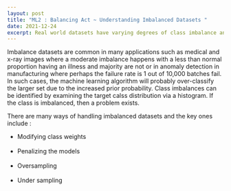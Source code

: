 ```yaml
---
layout: post
title: "ML2 : Balancing Act ~ Understanding Imbalanced Datasets "
date: 2021-12-24
excerpt: Real world datasets have varying degrees of class imbalance and this inevitably results in a bias towards prediction of the majority class.
---
```


Imbalance datasets are common in many applications such as medical and x-ray images where a moderate imbalance happens with a less than normal proportion having an illness and majority are not or in anomaly detection in manufacturing where perhaps the failure rate is 1 out of 10,000 batches fail. In such cases, the machine learning algorithm will probably over-classify the larger set due to the increased prior probability. Class imbalances can be identified by examining the target calss distribution via a histogram. If the class is imbalanced, then a problem exists.

There are many ways of handling imbalanced datasets and the key ones include : 

* Modifying class weights<br><br>
* Penalizing the models<br><br>
* Oversampling<br><br>
* Under sampling<br><br>
